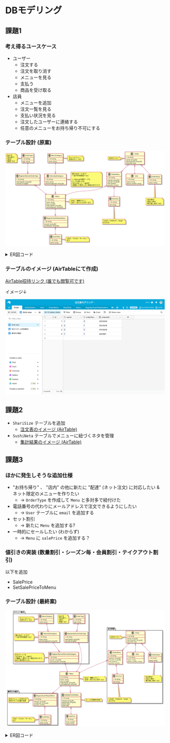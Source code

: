 # DBモデリング

## 課題1

### 考え得るユースケース

- ユーザー
  - 注文する
  - 注文を取り消す
  - メニューを見る
  - 支払う
  - 商品を受け取る
- 店員
  - メニューを追加
  - 注文一覧を見る
  - 支払い状況を見る
  - 注文したユーザーに連絡する
  - 任意のメニューをお持ち帰り不可にする

### テーブル設計 (原案)

![diagram](assets/diagram.svg)

<details><summary>ER図コード</summary>

```plantuml
Entity OrderType {
  + id: string
  --
  type: string
}
note left
type は
"持ち帰り",
"店内",
"配達" など
end note

Entity RegisterMenuInOrderType {
  + id: string
  --
  orderTypeId: string [fk]
  menuId: string[fk]
}

Entity MenuCategory {
  + id: string
  --
  name: string
}
note right
"セットメニュー"
"お好みすし" など
end note

Entity MenuSubCategory {
  + id: string
  --
  name: string
  parentCategoryId: string [fk]
}
note right
"盛り込み", "にぎり"
"一皿100円(税別)" など

<-> Menuは中間テーブル
にしても良いかも
("おすすめ" と "一皿X円"
に重複して表示したい場合がありそう)
end note

Entity Menu {
  + id: string
  --
  name: string
  price: number
  orderTypeId: string [fk]
  subCategoryId: string [fk]
}
note right
"はな", "海鮮ちらし",
"玉子", "炙りえんがわ" など
end note

OrderType ||--o{ RegisterMenuInOrderType
RegisterMenuInOrderType }o--|| Menu
MenuCategory ||--o{ MenuSubCategory
MenuSubCategory ||--o{ Menu

Entity SushiNeta {
  + id: string
  --
  name: string
}
note right
"玉子", "マグロ", "サーモン"
など
end note

Entity RegisterSushiNetaInMenu {
  + id: string
  --
  menuId: string [fk]
  sushiNetaId: string [fk]
}

Entity Order {
  + id: string
  --
  userId: string [fk]
  orderStatusId: string [fk]
  orderedAt: date
}
note left
注文のリスト
end note

Entity OrderMenu {
  + id: string
  --
  orderId: string [fk]
  menuId: string [fk]
  sabi: boolean
  quantity: number
}

Entity ShariSize {
  + id: string
  --
  size: string
}
note bottom
"small", "medium", "large"
のどれか
end note

Entity User {
  + id: string
  --
  name: string
  phone_number: string
}

Entity OrderStatus {
  + id: string
  --
  status: string
}
note bottom
"注文受付"
"支払い済み"
"受け渡し済み" など
end note

Order ||--o{ OrderMenu
Order }o--|| User
Order }o--|| OrderStatus
OrderMenu }o--|| Menu
OrderMenu }o--|| ShariSize

Menu ||--o{ RegisterSushiNetaInMenu
RegisterSushiNetaInMenu }o--|| SushiNeta
```
</details>

### テーブルのイメージ (AirTableにて作成)

[AirTable招待リンク (誰でも閲覧可です)](https://airtable.com/invite/l?inviteId=invJZIzyrPc8aoUs5&inviteToken=e957b30a1add18bae0c5c1e894a9cf492ae028c9a914b0d09e7e8157d7eab075)

イメージ↓

![(参考画像)](assets/airtable-screenshot.png)

## 課題2

- `ShariSize` テーブルを追加
  - [注文表のイメージ (AirTable)](https://airtable.com/shrjjyUGqIFr71qFz)
- `SushiNeta` テーブルでメニューに紐づくネタを管理
  - [集計結果のイメージ (AirTable)](https://airtable.com/shrkkwl0U4UE3QrvD)

## 課題3

### ほかに発生しそうな追加仕様

- "お持ち帰り" 、 "店内" の他に新たに "配達" (ネット注文) に対応したい & ネット限定のメニューを作りたい
  - -> `OrderType` を作成して `Menu` と多対多で紐付けた
- 電話番号の代わりにメールアドレスで注文できるようにしたい
  - -> `User` テーブルに `email` を追加する
- セット割引
  - -> 新たに `Menu` を追加する?
- 一時的にセールしたい (わからず)
  - -> `Menu` に `salePrice` を追加する？

### 値引きの実装 (数量割引・シーズン毎・会員割引・テイクアウト割引)

以下を追加

- SalePrice
- SetSalePriceToMenu

### テーブル設計 (最終案)

![diagram2](assets/diagram3.svg)

<details><summary>ER図コード</summary>

```plantuml
Entity Menu {
  + id: string
  --
  name: string
  price: number
  orderTypeId: string [fk]
  subCategoryId: string [fk]
}
note right
"はな", "海鮮ちらし",
"玉子", "炙りえんがわ" など
end note

package メニュー表示 {
  Entity MenuCategory {
    + id: string
    --
    name: string
  }
  note left
  "セットメニュー"
  "お好みすし" など
  end note

  Entity MenuSubCategory {
    + id: string
    --
    name: string
    parentCategoryId: string [fk]
  }
  note left
  "盛り込み", "にぎり"
  "一皿100円(税別)" など

  end note

  Entity RegisterMenuInMenuSubCategory {
    + id: string
    --
    menuId: string [fk]
    subCategoryId: string [fk]
  }
  note left
  あるメニューを
  "おすすめ" と "一皿X円"
  に重複して表示したい場合がありそう
  なので多対多とした。
  end note

  Entity OrderType {
    + id: string
    --
    type: string
  }
  note left
  type は
  "持ち帰り",
  "店内",
  "配達" など
  end note

  Entity RegisterMenuInOrderType {
    + id: string
    --
    orderTypeId: string [fk]
    menuId: string[fk]
  }

  OrderType ||--o{ RegisterMenuInOrderType
  RegisterMenuInOrderType }o--|| Menu
  MenuCategory ||--o{ MenuSubCategory
  MenuSubCategory ||--o{ RegisterMenuInMenuSubCategory
  RegisterMenuInMenuSubCategory }o--|| Menu
}



package 注文管理 {
  Entity Order {
    + id: string
    --
    userId: string [fk]
    orderStatusId: string [fk]
    orderedAt: date
  }
  note left
  注文のリスト
  end note

  Entity OrderMenu {
    + id: string
    --
    orderId: string [fk]
    menuId: string [fk]
    sabi: boolean
    quantity: number
  }

  Entity ShariSize {
    + id: string
    --
    size: string
  }
  note bottom
  "small", "medium", "large"
  のどれか
  end note

  Entity User {
    + id: string
    --
    name: string
    phone_number: string
  }

  Entity OrderStatus {
    + id: string
    --
    status: string
  }
  note bottom
  "注文受付"
  "支払い済み"
  "受け渡し済み" など
  end note

  Order ||--o{ OrderMenu
  Order }o--|| User
  Order }o--|| OrderStatus
  OrderMenu }o--|| Menu
  OrderMenu }o--|| ShariSize
}

package 寿司ネタ集計 {
  Entity SushiNeta {
    + id: string
    --
    name: string
  }
  note left
  "玉子", "マグロ", "サーモン"
  など
  end note

  Entity RegisterSushiNetaInMenu {
    + id: string
    --
    menuId: string [fk]
    sushiNetaId: string [fk]
    quantity: number
  }
  note left
  あるメニューに含まれる
  寿司ネタ, その量を登録
  end note

  Menu ||--o{ RegisterSushiNetaInMenu
  RegisterSushiNetaInMenu }o--|| SushiNeta
}

Entity SalePrice {
  + id: string
  --
  price: number
  name: string
}

Entity SetSalePriceToMenu {
  + id: string
  --
  menuId: string [fk]
  salePriceId: string [fk]
  startAt: date
  entAt: date
}
note right: セールの期間を設定

Menu ||--o{ SetSalePriceToMenu
SetSalePriceToMenu }o--|| SalePrice
```
</details>
